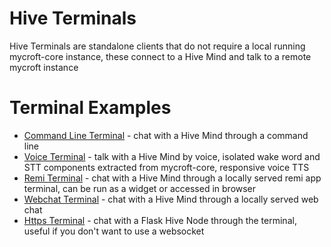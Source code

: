 # Hive Terminals

Hive Terminals are standalone clients that do not require a local running mycroft-core instance, these connect to a Hive Mind and talk to a remote mycroft instance

# Terminal Examples

* [Command Line Terminal]() - chat with a Hive Mind through a command line
* [Voice Terminal]() - talk with a Hive Mind by voice, isolated wake word and STT components extracted from mycroft-core, responsive voice TTS
* [Remi Terminal]() - chat with a Hive Mind through a locally served remi app terminal, can be run as a widget or accessed in browser
* [Webchat Terminal]() - chat with a Hive Mind through a locally served web chat
* [Https Terminal]() - chat with a Flask Hive Node through the terminal, useful if you don't want to use a websocket



